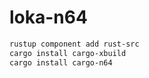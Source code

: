 # loka-n64

```bash
rustup component add rust-src
cargo install cargo-xbuild
cargo install cargo-n64
```
